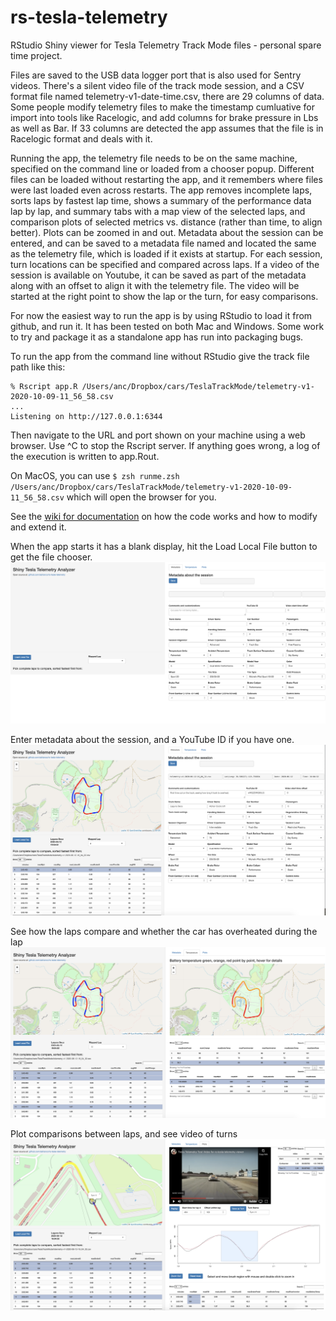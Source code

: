 # rs-tesla-telemetry
RStudio Shiny viewer for Tesla Telemetry Track Mode files - personal spare time project.

Files are saved to the USB data logger port that is also used for Sentry videos. There's a silent video file of the track mode session, and a CSV format file named telemetry-v1-date-time.csv, there are 29 columns of data. Some people modify telemetry files to make the timestamp cumluative for import into tools like Racelogic, and add columns for brake pressure in Lbs as well as Bar. If 33 columns are detected the app assumes that the file is in Racelogic format and deals with it.

Running the app, the telemetry file needs to be on the same machine, specified on the command line or loaded from a chooser popup. Different files can be loaded without restarting the app, and it remembers where files were last loaded even across restarts. The app removes incomplete laps, sorts laps by fastest lap time, shows a summary of the performance data lap by lap, and summary tabs with a map view of the selected laps, and comparison plots of selected metrics vs. distance (rather than time, to align better). Plots can be zoomed in and out. Metadata about the session can be entered, and can be saved to a metadata file named and located the same as the telemetry file, which is loaded if it exists at startup. For each session, turn locations can be specified and compared across laps. If a video of the session is available on Youtube, it can be saved as part of the metadata along with an offset to align it with the telemetry file. The video will be started at the right point to show the lap or the turn, for easy comparisons.

For now the easiest way to run the app is by using RStudio to load it from github, and run it. It has been tested on both Mac and Windows. Some work to try and package it as a standalone app has run into packaging bugs.

To run the app from the command line without RStudio give the track file path like this:
```
% Rscript app.R /Users/anc/Dropbox/cars/TeslaTrackMode/telemetry-v1-2020-10-09-11_56_58.csv
...
Listening on http://127.0.0.1:6344
```
Then navigate to the URL and port shown on your machine using a web browser. Use ^C to stop the Rscript server.
If anything goes wrong, a log of the execution is written to app.Rout.

On MacOS, you can use `$ zsh runme.zsh /Users/anc/Dropbox/cars/TeslaTrackMode/telemetry-v1-2020-10-09-11_56_58.csv` which will open the browser for you.

See the [wiki for documentation](https://github.com/adrianco/rs-tesla-telemetry/wiki/Documentation) on how the code works and how to modify and extend it. 
 
When the app starts it has a blank display, hit the Load Local File button to get the file chooser.
![Screenshot](screenshots/BlankStart.png)

Enter metadata about the session, and a YouTube ID if you have one.
![Screenshot](screenshots/Metadata.png)
 
See how the laps compare and whether the car has overheated during the lap
![Screenshot](screenshots/Temperature.png)
 
Plot comparisons between laps, and see video of turns
![Screenshot](screenshots/Plots.png)
 
 

